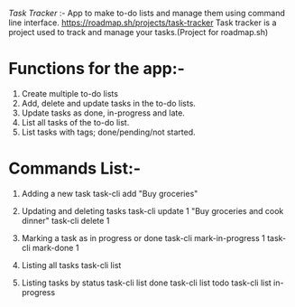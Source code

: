 *Task Tracker* :- App to make to-do lists and manage them using command line interface.
https://roadmap.sh/projects/task-tracker
Task tracker is a project used to track and manage your tasks.(Project for roadmap.sh)

# Functions for the app:-
1) Create multiple to-do lists
2) Add, delete and update tasks in the to-do lists.
3) Update tasks as done, in-progress and late.
4) List all tasks of the to-do list.
5) List tasks with tags; done/pending/not started.

# Commands List:-
1) Adding a new task
task-cli add "Buy groceries"

2) Updating and deleting tasks
task-cli update 1 "Buy groceries and cook dinner"
task-cli delete 1

3) Marking a task as in progress or done
task-cli mark-in-progress 1
task-cli mark-done 1

4) Listing all tasks
task-cli list

5) Listing tasks by status
task-cli list done
task-cli list todo
task-cli list in-progress

